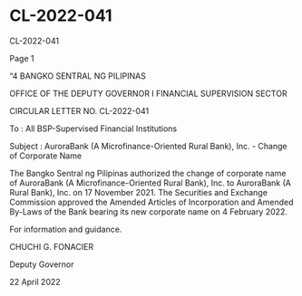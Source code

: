 # CL-2022-041

CL-2022-041

Page 1

“4 BANGKO SENTRAL NG PILIPINAS

OFFICE OF THE DEPUTY GOVERNOR I FINANCIAL SUPERVISION SECTOR

CIRCULAR LETTER NO. CL-2022-041

To : All BSP-Supervised Financial Institutions

Subject : AuroraBank (A Microfinance-Oriented Rural Bank), Inc. - Change of Corporate Name

The Bangko Sentral ng Pilipinas authorized the change of corporate name of AuroraBank (A Microfinance-Oriented Rural Bank), Inc. to AuroraBank (A Rural Bank), Inc. on 17 November 2021. The Securities and Exchange Commission approved the Amended Articles of Incorporation and Amended By-Laws of the Bank bearing its new corporate name on 4 February 2022.

For information and guidance.

 CHUCHI G. FONACIER

Deputy Governor

22 April 2022